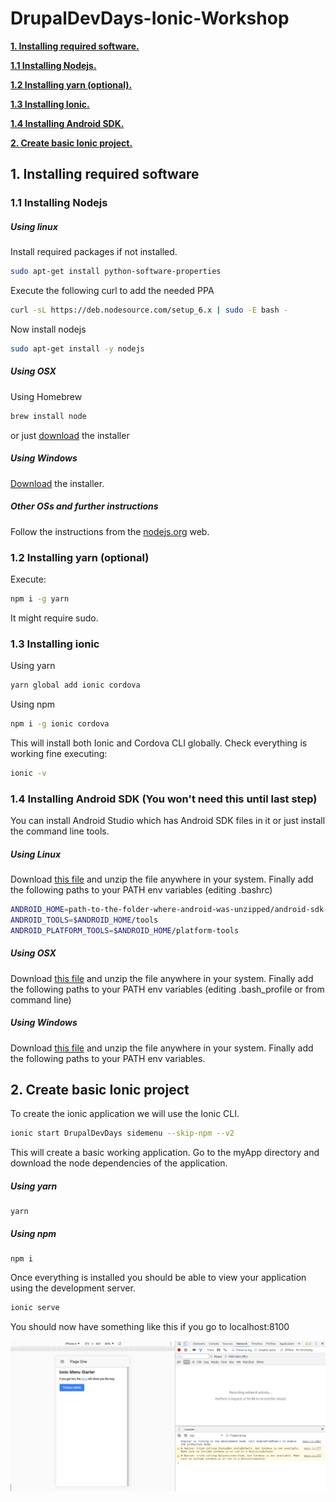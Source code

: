 # DrupalDevDays-Ionic-Workshop

[**1. Installing required software.**](#1-installing-required-software)

[**1.1 Installing Nodejs.**](#11-installing-nodejs)

[**1.2 Installing yarn (optional).**](#12-installing-yarn-optional)

[**1.3 Installing Ionic.**](#13-installing-ionic)

[**1.4 Installing Android SDK.**](#14-installing-android-sdk)

[**2. Create basic Ionic project.**](#2-create-basic-ionic-project)

## 1. Installing required software
 
### 1.1 Installing Nodejs

##### Using linux

Install required packages if not installed.

```bash
sudo apt-get install python-software-properties
```

Execute the following curl to add the needed PPA

```bash
curl -sL https://deb.nodesource.com/setup_6.x | sudo -E bash -
```

Now install nodejs

```bash
sudo apt-get install -y nodejs
```

##### Using OSX

Using Homebrew

```bash
brew install node
```

or just [download](http://nodejs.org/#download) the installer

##### Using Windows

[Download](http://nodejs.org/#download)  the installer.

##### Other OSs and further instructions

Follow the instructions from the [nodejs.org](https://nodejs.org/es/download/package-manager/) web.

### 1.2 Installing yarn (optional)

Execute:

```bash
npm i -g yarn
```

It might require sudo.

### 1.3 Installing ionic

Using yarn

```bash
yarn global add ionic cordova
```

Using npm

```bash
npm i -g ionic cordova
```

This will install both Ionic and Cordova CLI globally. Check everything is working fine executing:

```bash
ionic -v
```

### 1.4 Installing Android SDK (You won't need this until last step)

You can install Android Studio which has Android SDK files in it or just install the command line tools.

##### Using Linux

Download [this file](https://dl.google.com/android/repository/tools_r25.2.3-linux.zip) and unzip the file anywhere in your system. Finally add the following paths to your PATH env variables (editing .bashrc)
 
```bash
ANDROID_HOME=path-to-the-folder-where-android-was-unzipped/android-sdk-linux
ANDROID_TOOLS=$ANDROID_HOME/tools
ANDROID_PLATFORM_TOOLS=$ANDROID_HOME/platform-tools
```

##### Using OSX
Download [this file](https://dl.google.com/android/repository/tools_r25.2.3-macosx.zip) and unzip the file anywhere in your system. Finally add the following paths to your PATH env variables (editing .bash_profile or from command line)


##### Using Windows
Download [this file](https://dl.google.com/android/repository/tools_r25.2.3-windows.zip?hl=es-419) and unzip the file anywhere in your system. Finally add the following paths to your PATH env variables.

## 2. Create basic Ionic project

To create the ionic application we will use the Ionic CLI.

```bash
ionic start DrupalDevDays sidemenu --skip-npm --v2
```

This will create a basic working application. Go to the myApp directory and download the node dependencies of the application.

##### Using yarn

```
yarn
```

##### Using npm
```
npm i
```

Once everything is installed you should be able to view your application using the development server.

```bash
ionic serve
```

You should now have something like this if you go to localhost:8100

![basic image](./images/basic_app.png)
